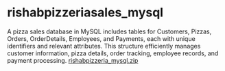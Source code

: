 # rishabpizzeriasales_mysql
A pizza sales database in MySQL includes tables for Customers, Pizzas, Orders, OrderDetails, Employees, and Payments, each with unique identifiers and relevant attributes. This structure efficiently manages customer information, pizza details, order tracking, employee records, and payment processing.
[rishabpizzeria_mysql.zip](https://github.com/user-attachments/files/16398806/rishabpizzeria_mysql.zip)
